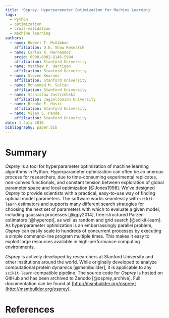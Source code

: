 ```yaml
---
title: 'Osprey: Hyperparameter Optimization for Machine Learning'
tags:
  - Python
  - optimization
  - cross-validation
  - machine learning
authors:
  - name: Robert T. McGibbon
    affiliation: D.E. Shaw Research
  - name: Carlos X. Hernández
    orcid: 0000-0002-8146-5904
    affiliation: Stanford University
  - name: Matthew P. Harrigan
    affiliation: Stanford University
  - name: Steven Kearnes
    affiliation: Stanford University
  - name: Mohammad M. Sultan
    affiliation: Stanford University
  - name: Stanislaw Jastrzebski
    affiliation: Jagiellonian University
  - name: Brooke E. Husic
    affiliation: Stanford University
  - name: Vijay S. Pande
    affiliation: Stanford University
date: 1 July 2016
bibliography: paper.bib
---
```



# Summary

*Osprey* is a tool for hyperparameter optimization of machine learning
algorithms in Python. Hyperparameter optimization can often be an onerous
process for researchers, due to time-consuming experimental replicates,
non-convex functionals, and constant tension between exploration of global
parameter space and local optimization [@Jones1998]. We've designed *Osprey* to
provide scientists with a practical, easy-to-use way of finding optimal model
parameters. The software works seamlessly with `scikit-learn` estimators and
supports many different search strategies for choosing the next set of
parameters with which to evaluate a given model, including gaussian processes
[@gpy2014], tree-structured Parzen estimators [@hyperopt], as well as random
and grid search [@scikit-learn]. As hyperparameter optimization is an
embarrassingly parallel problem, *Osprey* can easily scale to hundreds of
concurrent processes by executing a simple command-line program multiple times.
This makes it easy to exploit large resources available in high-performance
computing environments.

*Osprey* is actively developed by researchers at Stanford University and other
institutions around the world. While originally developed to analyze
computational protein dynamics [@msmbuilder], it is applicable to any
`scikit-learn`-compatible pipeline. The source code for *Osprey* is hosted on
GitHub and has been archived to Zenodo [@osprey_archive]. Full documentation can
be found at [http://msmbuilder.org/osprey](http://msmbuilder.org/osprey).


# References
